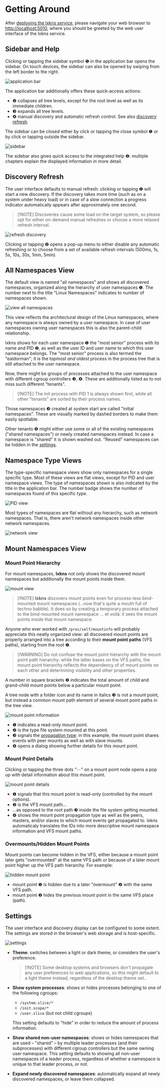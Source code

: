 # Getting Around

After [deploying the lxkns service](getting-started), please navigate your web
browser to [http://localhost:5010](http://localhost:5010), where you should be
greeted by the web user interface of the lxkns service.

## Sidebar and Help

Clicking or tapping the sidebar symbol ❶ in the application bar opens the
sidebar. On touch devices, the sidebar can also be opened by swiping from the
left border to the right.

![application bar](_images/appbar.png ':class=framedscreenshot')

The application bar additionally offers these quick-access actions:

- ❷ collapses all tree levels, except for the root level as well as its
  immediate children.
- ❸ expands all tree levels.
- ❹ manual discovery and automatic refresh control. See also [discovery
  refresh](#discovery-refresh).

The sidebar can be closed either by click or tapping the close symbol ❶ or by
click or tapping outside the sidebar.

![sidebar](_images/sidebar.png ':class=framedscreenshot')

The sidebar also gives quick access to the integrated help ❷: multiple chapters
explain the displayed information in more detail.

## Discovery Refresh

The user interface defaults to manual refresh: clicking or tapping ❶ will start
a new discovery. If the discovery takes more time (such as on a system under
heavy load) or in case of a slow connection a progress indicator automatically
appears after approximately one second.

> [!NOTE] Discoveries cause some load on the target system, so please opt for
> either on-demand manual refreshes or choose a more relaxed refresh interval.

![refresh discovery](_images/refresh.png ':class=framedscreenshot')

Clicking or tapping ❷ opens a pop-up menu to either disable any automatic
refreshing or to choose from a set of available refresh intervals (500ms, 1s,
5s, 10s, 30s, 1min, 5min).

## All Namespaces View

The default view is named "all namespaces" and shows all discovered namespaces,
organized along the hierarchy of user namespaces ❶. The number next to the title
"Linux Namespaces" indicates to number of namespaces shown.

![view all namespaces](_images/allview.png ':class=framedscreenshot')

This view reflects the architectural design of the Linux namespaces, where any
namespace is always owned by a user namespace. In case of user namespaces owning
user namespaces this is also the parent-child relationship.

lxkns shows for each user namespace ❶ the "most senior" process with its name
and PID ❷, as well as the user ID and user name to which this user namespace
belongs. The "most senior" process is also termed the "ealdorman"; it is the
topmost *and oldest* process in the process tree that is still attached to the
user namespace.

Now, there might be groups of processes attached to the user namespace with
different cgroup controllers ❸, ❹. These are additionally listed as to not miss
such different "tenants".

> [!NOTE] The init process with PID 1 is always shown first, while all other
> "tenants" are sorted by their process names.

Those namespaces ❸ created at system start are called "initial namespaces".
These are visually marked by dashed borders to make them easily spottable.

Other tenants ❹ might either use some or all of the existing namespaces ("shared
namespaces") or newly created namespaces instead. In case a namespace is
"shared" it is shown washed out. "Reused" namespaces can be hidden in the
[settings](#settings).

## Namespace Type Views

The type-specific namespace views show only namespaces for a single specific
type. Most of these views are flat views, except for PID and user namespace
views. The type of namespaces shown is also indicated by the title in the
application bar. The number badge shows the number of namespaces found of this
specific type.

![PID view](_images/pidview.png ':class=framedscreenshot')

Most types of namespaces are flat without any hierarchy, such as network
namespaces. That is, there aren't network namespaces inside other network
namespaces.

![network view](_images/netview.png ':class=framedscreenshot')

## Mount Namespaces View

### Mount Point Hierarchy

For mount namespaces, **lxkns** not only shows the discovered mount namespaces
but additionally the mount points inside them.

![mount view](_images/mntview.png ':class=framedscreenshot')

> [!NOTE] **lxkns** discovers mount points even for process-less bind-mounted
> mount namespaces (...now that's quite a mouth full of techno babble). It does
> so by creating a temporary process attached to the bind-mounted mount
> namespace … et voilà: it sees the mount points inside that mount namespace.

Anyone who ever worked with `/proc/self/mountinfo` will probably appreciate this
neatly organized view: all discovered mount points are properly arranged into a
tree according to their **mount point paths** (VFS paths), starting from the
root ❶.

> [!WARNING] Do not confuse the mount point hierarchy with the mount point path
> hierarchy: while the latter bases on the VFS paths, the mount point hierarchy
> reflects the dependency of of mount points on each other and determining
> visibility and other properties.

A number in square brackets ❷ indicates the total amount of child and
grand-child mount points below a particular mount point.

A tree node with a folder icon and its name in italics ❸ is not a mount point,
but instead a common mount path element of several mount point paths in the tree view.

![mount point information](_images/mntinfo.png ':class=framedscreenshot')

- ❶ indicates a read-only mount point.
- ❷ is the type file system mounted at this point.
- ❸ signals the [propagation
  type](https://man7.org/linux/man-pages/man7/mount_namespaces.7.html#SHARED_SUBTREES):
  in this example, the mount point shares events with peer mounts as well as
  with slave mounts.
- ❹ opens a dialog showing further details for this mount point.

### Mount Point Details

Clicking or tapping the three dots "⋯" on a mount point node opens a pop up with
detail information about this mount point.

![mount point details](_images/mountpoint-details.png ':class=framedscreenshot')

- ❶ signals that this mount point is read-only (controlled by the mount
  options).
- ❷ is the VFS mount path...
- ...as opposed to the root path ❸ inside the file system getting mounted.
- ❹ shows the mount point propagation type as well as the peers, masters, and/or
  slaves to which mount events get propagated to. lxkns automaticaly translates
  the IDs into more descriptive mount namespace information and VFS mount paths.

### Overmounts/Hidden Mount Points

Mount points can become hidden in the VFS, either because a mount point later
gets "overmounted" at the same VFS path or because of a later mount point higher
up the VFS path hierarchy. For example:

![hidden mount point](_images/mnthidden.png ':class=framedscreenshot')

- mount point ❶ is hidden due to a later "overmount" ❷ with the same VFS path.
- mount point ❷ hides the previous mount point in the same VFS place (path).

## Settings

The user interface and discovery display can be configured to some extent. The
settings are stored in the browser's web storage and is host-specific.

![settings](_images/settings.png ':class=framedscreenshot')

- **Theme**: switches between a light or dark theme, or considers the user's
  preference.
  
  > [!NOTE] Some desktop systems and browsers don't propagate any user
  > preferences to web applications, so this might default to a light theme
  > instead, regardless of the desktop theme set..

- **Show system processes**: shows or hides processes belonging to one of the
  following cgroups:
  - `/system.slice/*`
  - `/init.scope/*`
  - `/user.slice` (but not child cgroups)

  This setting defaults to "hide" in order to reduce the amount of process
  information.

- **Show shared non-user namespaces**: shows or hides namespaces that are used –
  "shared" – by multiple leader processes (and their subprocesses) with
  different cgroup controllers but the same owning user namespace. This setting
  defaults to showing all non-user namespaces of a leader process, regardless of
  whether a namespace is unique to that leader process, or not.

- **Expand newly discovered namespaces**: automatically expand all newly
  discovered namespaces, or leave them collapsed.
